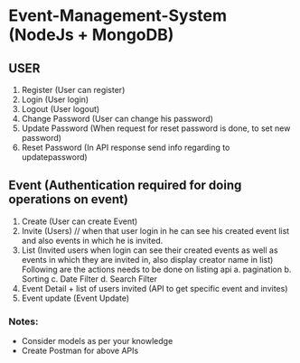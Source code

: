 # Event-Management-System (NodeJs + MongoDB)
## USER
1. Register (User can register)
2. Login (User login)
3. Logout (User logout)
4. Change Password (User can change his password)
5. Update Password (When request for reset password is done, to
set new password)
6. Reset Password (In API response send info regarding to updatepassword)

## Event (Authentication required for doing operations on event)
1. Create (User can create Event)
2. Invite (Users) // when that user login in he can see his
created event list and also events in which he is invited.
3. List (Invited users when login can see their created events as
well as events in which they are invited in, also display creator
name in list)
Following are the actions needs to be done on listing api
a. pagination
b. Sorting
c. Date Filter
d. Search Filter
4. Event Detail + list of users invited (API to get specific event
and invites)
5. Event update (Event Update)
### Notes:
- Consider models as per your knowledge
- Create Postman for above APIs
